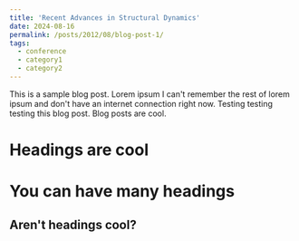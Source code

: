 ```yaml
---
title: 'Recent Advances in Structural Dynamics'
date: 2024-08-16
permalink: /posts/2012/08/blog-post-1/
tags:
  - conference
  - category1
  - category2
---
```


This is a sample blog post. Lorem ipsum I can't remember the rest of lorem ipsum and don't have an internet connection right now. Testing testing testing this blog post. Blog posts are cool.

Headings are cool
======

You can have many headings
======

Aren't headings cool?
------